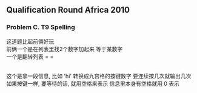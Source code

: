 ## Qualification Round Africa 2010
### Problem C. T9 Spelling

这道题比起前俩好玩  
前俩一个是在列表里找2个数字加起来 等于某数字  
一个是翻转列表 = =   

<br/>
这个是拿一段信息, 比如 'hi'  
转换成九宫格的按键数字  
要连续按几次就输出几次  
如果按键一样, 要等待的话, 就用空格来表示  
信息里本身有空格就用 0 表示  


